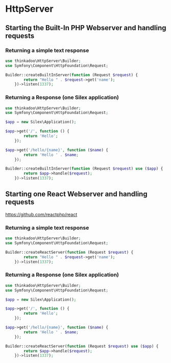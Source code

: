 HttpServer
==========

## Starting the Built-In PHP Webserver and handling requests
### Returning a simple text response

```php
use thinkadoo\HttpServer\Builder;
use Symfony\Component\HttpFoundation\Request;

Builder::createBuiltInServer(function (Request $request) {
        return "Hello " . $request->get('name');
    })->listen(1337);

```

### Returning a Response (one Silex application)
```php
use thinkadoo\HttpServer\Builder;
use Symfony\Component\HttpFoundation\Request;

$app = new Silex\Application();

$app->get('/', function () {
        return 'Hello';
    });

$app->get('/hello/{name}', function ($name) {
        return 'Hello ' . $name;
    });

Builder::createBuiltInServer(function (Request $request) use ($app) {
        return $app->handle($request);
    })->listen(1337);
```

## Starting one React Webserver and handling requests
https://github.com/reactphp/react
### Returning a simple text response

```php
use thinkadoo\HttpServer\Builder;
use Symfony\Component\HttpFoundation\Request;

Builder::createReactServer(function (Request $request) {
        return "Hello " . $request->get('name');
    })->listen(1337);

```

### Returning a Response (one Silex application)
```php
use thinkadoo\HttpServer\Builder;
use Symfony\Component\HttpFoundation\Request;

$app = new Silex\Application();

$app->get('/', function () {
        return 'Hello';
    });

$app->get('/hello/{name}', function ($name) {
        return 'Hello ' . $name;
    });

Builder::createReactServer(function (Request $request) use ($app) {
        return $app->handle($request);
    })->listen(1337);
```
